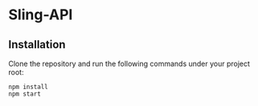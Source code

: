 # Sling-API

## Installation

Clone the repository and run the following commands under your project root:

```shell
npm install
npm start
```
